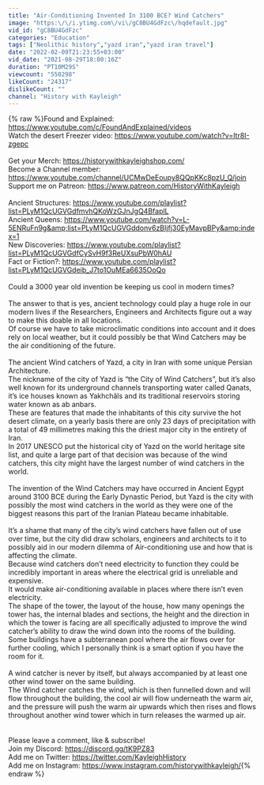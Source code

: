 ```yaml
---
title: "Air-Conditioning Invented In 3100 BCE? Wind Catchers"
image: "https:\/\/i.ytimg.com\/vi\/gC8BU4GdFzc\/hqdefault.jpg"
vid_id: "gC8BU4GdFzc"
categories: "Education"
tags: ["Neolithic history","yazd iran","yazd iran travel"]
date: "2022-02-09T21:23:55+03:00"
vid_date: "2021-08-29T18:00:16Z"
duration: "PT10M29S"
viewcount: "550298"
likeCount: "24317"
dislikeCount: ""
channel: "History with Kayleigh"
---
```

{% raw %}Found and Explained: <a rel="nofollow" target="blank" href="https://www.youtube.com/c/FoundAndExplained/videos">https://www.youtube.com/c/FoundAndExplained/videos</a><br />Watch the desert Freezer video: <a rel="nofollow" target="blank" href="https://www.youtube.com/watch?v=Itr8I-zgepc">https://www.youtube.com/watch?v=Itr8I-zgepc</a><br /><br />Get your Merch: <a rel="nofollow" target="blank" href="https://historywithkayleighshop.com/">https://historywithkayleighshop.com/</a><br />Become a Channel member: <a rel="nofollow" target="blank" href="https://www.youtube.com/channel/UCMwDeEoupy8QQpKKc8pzU_Q/join">https://www.youtube.com/channel/UCMwDeEoupy8QQpKKc8pzU_Q/join</a><br />Support me on Patreon: <a rel="nofollow" target="blank" href="https://www.patreon.com/HistoryWithKayleigh">https://www.patreon.com/HistoryWithKayleigh</a><br /><br />Ancient Structures: <a rel="nofollow" target="blank" href="https://www.youtube.com/playlist?list=PLyM1QcUGVGdfmvhQKoWzGJnJgQ4BfaplL">https://www.youtube.com/playlist?list=PLyM1QcUGVGdfmvhQKoWzGJnJgQ4BfaplL</a><br />Ancient Queens: <a rel="nofollow" target="blank" href="https://www.youtube.com/watch?v=L-5ENRuFn9g&amp;list=PLyM1QcUGVGddonv6zBIjfj30EyMavpBPy&amp;index=1">https://www.youtube.com/watch?v=L-5ENRuFn9g&amp;list=PLyM1QcUGVGddonv6zBIjfj30EyMavpBPy&amp;index=1</a><br />New Discoveries: <a rel="nofollow" target="blank" href="https://www.youtube.com/playlist?list=PLyM1QcUGVGdfCySvH9f3ReUXsuPbW0hAU">https://www.youtube.com/playlist?list=PLyM1QcUGVGdfCySvH9f3ReUXsuPbW0hAU</a><br />Fact or Fiction?: <a rel="nofollow" target="blank" href="https://www.youtube.com/playlist?list=PLyM1QcUGVGdeib_J7to1OuMEa6635OoQo">https://www.youtube.com/playlist?list=PLyM1QcUGVGdeib_J7to1OuMEa6635OoQo</a><br /><br />Could a 3000 year old invention be keeping us cool in modern times?<br /><br />The answer to that is yes, ancient technology could play a huge role in our modern lives if the Researchers, Engineers and Architects figure out a way to make this doable in all locations.<br />Of course we have to take microclimatic conditions into account and it does rely on local weather, but it could possibly be that Wind Catchers may be the air conditioning of the future.<br /><br />The ancient Wind catchers of Yazd, a city in Iran with some unique Persian Architecture.<br />The nickname of the city of Yazd is “the City of Wind Catchers”, but it’s also well known for its underground channels transporting water called Qanats, it’s ice houses known as Yakhchãls and its traditional reservoirs storing water known as ab anbars.<br />These are features that made the inhabitants of this city survive the hot desert climate, on a yearly basis there are only 23 days of precipitation with a total of 49 millimetres making this the driest major city in the entirety of Iran.<br />In 2017 UNESCO put the historical city of Yazd on the world heritage site list, and quite a large part of that decision was because of the wind catchers, this city might have the largest number of wind catchers in the world.<br /><br />The invention of the Wind Catchers may have occurred in Ancient Egypt around 3100 BCE during the Early Dynastic Period, but Yazd is the city with possibly the most wind catchers in the world as they were one of the biggest reasons this part of the Iranian Plateau became inhabitable.<br /><br />It’s a shame that many of the city’s wind catchers have fallen out of use over time, but the city did draw scholars, engineers and architects to it to possibly aid in our modern dilemma of Air-conditioning use and how that is affecting the climate.<br />Because wind catchers don’t need electricity to function they could be incredibly important in areas where the electrical grid is unreliable and expensive. <br />It would make air-conditioning available in places where there isn’t even electricity.<br />The shape of the tower, the layout of the house, how many openings the tower has, the internal blades and sections, the height and the direction in which the tower is facing are all specifically adjusted to improve the wind catcher’s ability to draw the wind down into the rooms of the building.<br />Some buildings have a subterranean pool where the air flows over for further cooling, which I personally think is a smart option if you have the room for it.<br /><br />A wind catcher is never by itself, but always accompanied by at least one other wind tower on the same building.<br />The Wind catcher catches the wind, which is then funnelled down and will flow throughout the building, the cool air will flow underneath the warm air, and the pressure will push the warm air upwards which then rises and flows throughout another wind tower which in turn releases the warmed up air.<br /><br /><br />Please leave a comment, like &amp; subscribe!<br />Join my Discord: <a rel="nofollow" target="blank" href="https://discord.gg/tK9PZ83">https://discord.gg/tK9PZ83</a><br />Add me on Twitter: <a rel="nofollow" target="blank" href="https://twitter.com/KayleighHistory">https://twitter.com/KayleighHistory</a><br />Add me on Instagram: <a rel="nofollow" target="blank" href="https://www.instagram.com/historywithkayleigh/">https://www.instagram.com/historywithkayleigh/</a>{% endraw %}
